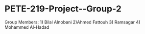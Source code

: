 # PETE-219-Project--Group-2
Group Members: 1) Bilal Alnobani  2)Ahmed Fattouh  3) Ramsagar  4) Mohammed Al-Hadad 



